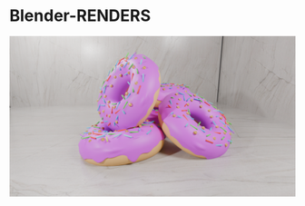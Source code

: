# Blender-RENDERS
![Donut](https://github.com/Aadhaar-debug/Blender-RENDERS/blob/main/untitled2.png)
